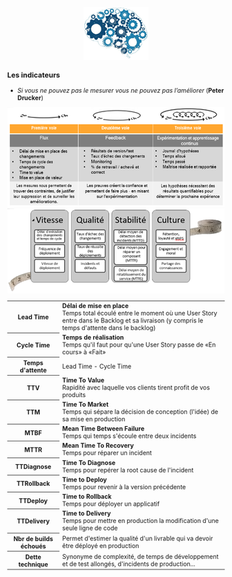 <div id="header" align="center">
  <img src="../images/devops-culture.jpg" width="150"/>
</div>
<h3>Les indicateurs</h3>
<ul>
	<li><i>Si vous ne pouvez pas le mesurer vous ne pouvez pas l’améliorer</i> (<b>Peter Drucker</b>)</li>
</ul>
<img src="../images/metrics-1.png"/>
<img src="../images/metrics-2.png"/>
<br>
<table>
	<tr>
		<th>Lead Time</th>
		<td>
			<b>Délai de mise en place</b><br>
			Temps total écoulé entre le moment où une User Story entre dans le Backlog et sa livraison (y compris le temps d'attente dans le backlog)
		</td>	
	</tr>
	<tr>
		<th>Cycle Time</th>
		<td>
			<b>Temps de réalisation</b><br>
			Temps qu'il faut pour qu'une User Story passe de «En cours» à «Fait»
		</td>	
	</tr>
	<tr>
		<th>Temps d'attente</th>
		<td>Lead Time - Cycle Time</td>	
	</tr>
	<tr>
		<th>TTV</th>
		<td><b>Time To Value</b><br>Rapidité avec laquelle vos clients tirent profit de vos produits</td>	
	</tr>
	<tr>
		<th>TTM</th>
		<td><b>Time To Market</b><br>Temps qui sépare la décision de conception (l'idée) de sa mise en production</td>	
	</tr>
	<tr>
		<th>MTBF</th>
		<td><b>Mean Time Between Failure</b><br>Temps qui temps s'écoule entre deux incidents</td>	
	</tr>
	<tr>
		<th>MTTR</th>
		<td><b>Mean Time To Recovery</b><br>Temps pour réparer un incident</td>	
	</tr>
	<tr>
		<th>TTDiagnose</th>
		<td><b>Time To Diagnose</b><br>Temps pour repérer la root cause de l'incident</td>	
	</tr>
	<tr>
		<th>TTRollback</th>
		<td><b>Time to Deploy</b><br>Temps pour revenir à la version précédente</td>	
	</tr>
	<tr>
		<th>TTDeploy</th>
		<td><b>Time to Rollback</b><br>Temps pour déployer un applicatif</td>	
	</tr>
	<tr>
		<th>TTDelivery</th>
		<td><b>Time to Delivery</b><br>Temps pour mettre en production la modification d'une seule ligne de code</td>	
	</tr>
	<tr>
		<th>Nbr de builds échoués</th>
		<td>Permet d'estimer la qualité d'un livrable qui va devoir être déployé en production</td>	
	</tr>
	<tr>
		<th>Dette technique</th>
		<td>Synonyme de complexité, de temps de développement et de test allongés, d'incidents de production...</td>	
	</tr>	
</table>
